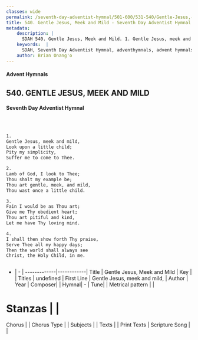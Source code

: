 ```yaml
---
classes: wide
permalink: /seventh-day-adventist-hymnal/501-600/531-540/Gentle-Jesus,-Meek-and-Mild/
title: 540. Gentle Jesus, Meek and Mild - Seventh Day Adventist Hymnal
metadata:
    description: |
      SDAH 540. Gentle Jesus, Meek and Mild. 1. Gentle Jesus, meek and mild, Look upon a little child; Pity my simplicity, Suffer me to come to Thee.
    keywords:  |
      SDAH, Seventh Day Adventist Hymnal, adventhymnals, advent hymnals, Gentle Jesus, Meek and Mild, Gentle Jesus, meek and mild, 
    author: Brian Onang'o
---
```


#### Advent Hymnals
## 540. GENTLE JESUS, MEEK AND MILD
#### Seventh Day Adventist Hymnal

```txt



1.
Gentle Jesus, meek and mild,
Look upon a little child;
Pity my simplicity,
Suffer me to come to Thee.

2.
Lamb of God, I look to Thee;
Thou shalt my example be;
Thou art gentle, meek, and mild,
Thou wast once a little child.

3.
Fain I would be as Thou art;
Give me Thy obedient heart;
Thou art pitiful and kind,
Let me have Thy loving mind.

4.
I shall then show forth Thy praise,
Serve Thee all my happy days;
Then the world shall always see
Christ, the Holy Child, in me.



```

- |   -  |
-------------|------------|
Title | Gentle Jesus, Meek and Mild |
Key |  |
Titles | undefined |
First Line | Gentle Jesus, meek and mild, |
Author | 
Year | 
Composer|  |
Hymnal|  - |
Tune|  |
Metrical pattern | |
# Stanzas |  |
Chorus |  |
Chorus Type |  |
Subjects |  |
Texts |  |
Print Texts | 
Scripture Song |  |
  
